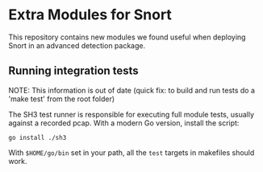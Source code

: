 # Extra Modules for Snort 

This repository contains new modules we found useful when deploying Snort in an advanced detection package.

## Running integration tests

NOTE: This information is out of date (quick fix: to build and run tests do a 'make test' from the root folder)

The SH3 test runner is responsible for executing full module tests, usually against a recorded pcap.
With a modern Go version, install the script:

```
go install ./sh3
```

With `$HOME/go/bin` set in your path, all the `test` targets in makefiles should work.
